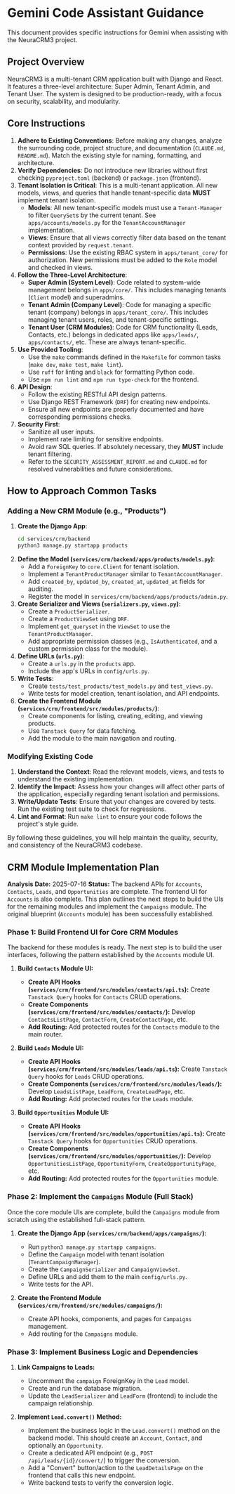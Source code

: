 # Gemini Code Assistant Guidance

This document provides specific instructions for Gemini when assisting with the NeuraCRM3 project.

## Project Overview

NeuraCRM3 is a multi-tenant CRM application built with Django and React. It features a three-level architecture: Super Admin, Tenant Admin, and Tenant User. The system is designed to be production-ready, with a focus on security, scalability, and modularity.

## Core Instructions

1.  **Adhere to Existing Conventions**: Before making any changes, analyze the surrounding code, project structure, and documentation (`CLAUDE.md`, `README.md`). Match the existing style for naming, formatting, and architecture.
2.  **Verify Dependencies**: Do not introduce new libraries without first checking `pyproject.toml` (backend) or `package.json` (frontend).
3.  **Tenant Isolation is Critical**: This is a multi-tenant application. All new models, views, and queries that handle tenant-specific data **MUST** implement tenant isolation.
    *   **Models**: All new tenant-specific models must use a `Tenant-Manager` to filter `QuerySet`s by the current tenant. See `apps/accounts/models.py` for the `TenantAccountManager` implementation.
    *   **Views**: Ensure that all views correctly filter data based on the tenant context provided by `request.tenant`.
    *   **Permissions**: Use the existing RBAC system in `apps/tenant_core/` for authorization. New permissions must be added to the `Role` model and checked in views.
4.  **Follow the Three-Level Architecture**:
    *   **Super Admin (System Level)**: Code related to system-wide management belongs in `apps/core/`. This includes managing tenants (`Client` model) and superadmins.
    *   **Tenant Admin (Company Level)**: Code for managing a specific tenant (company) belongs in `apps/tenant_core/`. This includes managing tenant users, roles, and tenant-specific settings.
    *   **Tenant User (CRM Modules)**: Code for CRM functionality (Leads, Contacts, etc.) belongs in dedicated apps like `apps/leads/`, `apps/contacts/`, etc. These are always tenant-specific.
5.  **Use Provided Tooling**:
    *   Use the `make` commands defined in the `Makefile` for common tasks (`make dev`, `make test`, `make lint`).
    *   Use `ruff` for linting and `black` for formatting Python code.
    *   Use `npm run lint` and `npm run type-check` for the frontend.
6.  **API Design**:
    *   Follow the existing RESTful API design patterns.
    *   Use Django REST Framework (`DRF`) for creating new endpoints.
    *   Ensure all new endpoints are properly documented and have corresponding permissions checks.
7.  **Security First**:
    *   Sanitize all user inputs.
    *   Implement rate limiting for sensitive endpoints.
    *   Avoid raw SQL queries. If absolutely necessary, they **MUST** include tenant filtering.
    *   Refer to the `SECURITY_ASSESSMENT_REPORT.md` and `CLAUDE.md` for resolved vulnerabilities and future considerations.

## How to Approach Common Tasks

### Adding a New CRM Module (e.g., "Products")

1.  **Create the Django App**:
    ```bash
    cd services/crm/backend
    python3 manage.py startapp products
    ```
2.  **Define the Model (`services/crm/backend/apps/products/models.py`)**:
    *   Add a `ForeignKey` to `core.Client` for tenant isolation.
    *   Implement a `TenantProductManager` similar to `TenantAccountManager`.
    *   Add `created_by`, `updated_by`, `created_at`, `updated_at` fields for auditing.
    *   Register the model in `services/crm/backend/apps/products/admin.py`.
3.  **Create Serializer and Views (`serializers.py`, `views.py`)**:
    *   Create a `ProductSerializer`.
    *   Create a `ProductViewSet` using `DRF`.
    *   Implement `get_queryset` in the `ViewSet` to use the `TenantProductManager`.
    *   Add appropriate permission classes (e.g., `IsAuthenticated`, and a custom permission class for the module).
4.  **Define URLs (`urls.py`)**:
    *   Create a `urls.py` in the `products` app.
    *   Include the app's URLs in `config/urls.py`.
5.  **Write Tests**:
    *   Create `tests/test_products/test_models.py` and `test_views.py`.
    *   Write tests for model creation, tenant isolation, and API endpoints.
6.  **Create the Frontend Module (`services/crm/frontend/src/modules/products/`)**:
    *   Create components for listing, creating, editing, and viewing products.
    *   Use `Tanstack Query` for data fetching.
    *   Add the module to the main navigation and routing.

### Modifying Existing Code

1.  **Understand the Context**: Read the relevant models, views, and tests to understand the existing implementation.
2.  **Identify the Impact**: Assess how your changes will affect other parts of the application, especially regarding tenant isolation and permissions.
3.  **Write/Update Tests**: Ensure that your changes are covered by tests. Run the existing test suite to check for regressions.
4.  **Lint and Format**: Run `make lint` to ensure your code follows the project's style guide.

By following these guidelines, you will help maintain the quality, security, and consistency of the NeuraCRM3 codebase.

## CRM Module Implementation Plan

**Analysis Date:** 2025-07-16
**Status:** The backend APIs for `Accounts`, `Contacts`, `Leads`, and `Opportunities` are complete. The frontend UI for `Accounts` is also complete. This plan outlines the next steps to build the UIs for the remaining modules and implement the `Campaigns` module. The original blueprint (`Accounts` module) has been successfully established.

### Phase 1: Build Frontend UI for Core CRM Modules

The backend for these modules is ready. The next step is to build the user interfaces, following the pattern established by the `Accounts` module UI.

1.  **Build `Contacts` Module UI:**
    *   **Create API Hooks (`services/crm/frontend/src/modules/contacts/api.ts`):** Create `Tanstack Query` hooks for `Contacts` CRUD operations.
    *   **Create Components (`services/crm/frontend/src/modules/contacts/`):** Develop `ContactsListPage`, `ContactForm`, `CreateContactPage`, etc.
    *   **Add Routing:** Add protected routes for the `Contacts` module to the main router.

2.  **Build `Leads` Module UI:**
    *   **Create API Hooks (`services/crm/frontend/src/modules/leads/api.ts`):** Create `Tanstack Query` hooks for `Leads` CRUD operations.
    *   **Create Components (`services/crm/frontend/src/modules/leads/`):** Develop `LeadsListPage`, `LeadForm`, `CreateLeadPage`, etc.
    *   **Add Routing:** Add protected routes for the `Leads` module.

3.  **Build `Opportunities` Module UI:**
    *   **Create API Hooks (`services/crm/frontend/src/modules/opportunities/api.ts`):** Create `Tanstack Query` hooks for `Opportunities` CRUD operations.
    *   **Create Components (`services/crm/frontend/src/modules/opportunities/`):** Develop `OpportunitiesListPage`, `OpportunityForm`, `CreateOpportunityPage`, etc.
    *   **Add Routing:** Add protected routes for the `Opportunities` module.

### Phase 2: Implement the `Campaigns` Module (Full Stack)

Once the core module UIs are complete, build the `Campaigns` module from scratch using the established full-stack pattern.

1.  **Create the Django App (`services/crm/backend/apps/campaigns/`):**
    *   Run `python3 manage.py startapp campaigns`.
    *   Define the `Campaign` model with tenant isolation (`TenantCampaignManager`).
    *   Create the `CampaignSerializer` and `CampaignViewSet`.
    *   Define URLs and add them to the main `config/urls.py`.
    *   Write tests for the API.

2.  **Create the Frontend Module (`services/crm/frontend/src/modules/campaigns/`):**
    *   Create API hooks, components, and pages for `Campaigns` management.
    *   Add routing for the `Campaigns` module.

### Phase 3: Implement Business Logic and Dependencies

1.  **Link Campaigns to Leads:**
    *   Uncomment the `campaign` ForeignKey in the `Lead` model.
    *   Create and run the database migration.
    *   Update the `LeadSerializer` and `LeadForm` (frontend) to include the campaign relationship.

2.  **Implement `Lead.convert()` Method:**
    *   Implement the business logic in the `Lead.convert()` method on the backend model. This should create an `Account`, `Contact`, and optionally an `Opportunity`.
    *   Create a dedicated API endpoint (e.g., `POST /api/leads/{id}/convert/`) to trigger the conversion.
    *   Add a "Convert" button/action to the `LeadDetailsPage` on the frontend that calls this new endpoint.
    *   Write backend tests to verify the conversion logic.
